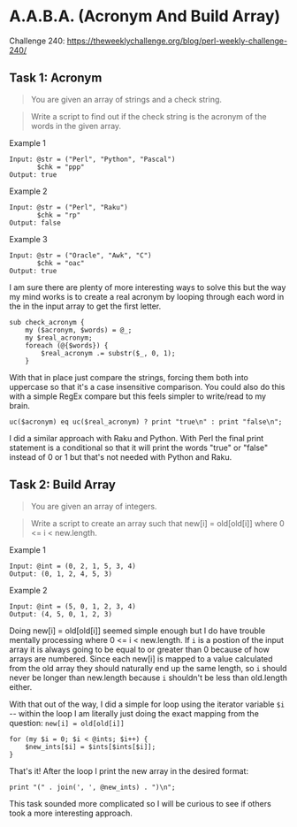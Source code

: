 # A.A.B.A. (Acronym And Build Array)

Challenge 240: https://theweeklychallenge.org/blog/perl-weekly-challenge-240/

## Task 1: Acronym

> You are given an array of strings and a check string.

> Write a script to find out if the check string is the acronym of the words in the given array.

Example 1
```
Input: @str = ("Perl", "Python", "Pascal")
       $chk = "ppp"
Output: true
```

Example 2
```
Input: @str = ("Perl", "Raku")
       $chk = "rp"
Output: false
```

Example 3
```
Input: @str = ("Oracle", "Awk", "C")
       $chk = "oac"
Output: true
```

I am sure there are plenty of more interesting ways to solve this but the way my mind works is to create a real acronym by looping through each word in the in the input array to get the first letter.

```
sub check_acronym {
    my ($acronym, $words) = @_;
    my $real_acronym;
    foreach (@{$words}) {
        $real_acronym .= substr($_, 0, 1);
    }
```

With that in place just compare the strings, forcing them both into uppercase so that it's a case insensitive comparison. You could also do this with a simple RegEx compare but this feels simpler to write/read to my brain.

```
uc($acronym) eq uc($real_acronym) ? print "true\n" : print "false\n";
```

I did a similar approach with Raku and Python. With Perl the final print statement is a conditional so that it will print the words "true" or "false" instead of 0 or 1 but that's not needed with Python and Raku. 

## Task 2: Build Array

> You are given an array of integers.

> Write a script to create an array such that new[i] = old[old[i]] where 0 <= i < new.length.

Example 1
```
Input: @int = (0, 2, 1, 5, 3, 4)
Output: (0, 1, 2, 4, 5, 3)
```
Example 2
```
Input: @int = (5, 0, 1, 2, 3, 4)
Output: (4, 5, 0, 1, 2, 3)
```

Doing new[i] = old[old[i]] seemed simple enough but I do have trouble mentally processing where 0 <= i < new.length. If `i` is a postion of the input array it is always going to be equal to or greater than 0 because of how arrays are numbered. Since each new[i] is mapped to a value calculated from the old array they should naturally end up the same length, so `i` should never be longer than new.length because `i` shouldn't be less than old.length either.

With that out of the way, I did a simple for loop using the iterator variable `$i` -- within the loop I am literally just doing the exact mapping from the question: `new[i] = old[old[i]]`

```
for (my $i = 0; $i < @ints; $i++) {
    $new_ints[$i] = $ints[$ints[$i]];
}
```

That's it! After the loop I print the new array in the desired format:
```
print "(" . join(', ', @new_ints) . ")\n";
```

This task sounded more complicated so I will be curious to see if others took a more interesting approach.